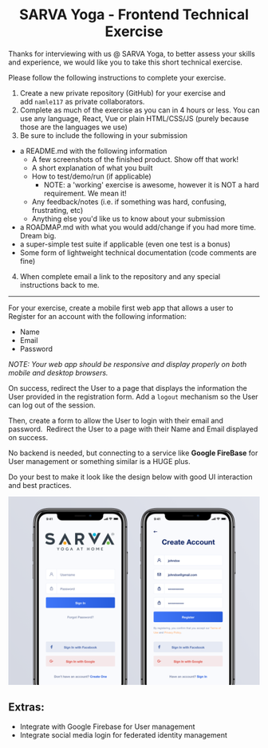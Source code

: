 # <center>SARVA Yoga - Frontend Technical Exercise</center>

Thanks for interviewing with us @ SARVA Yoga, to better assess your skills and experience, we would like you to take this short technical exercise.

Please follow the following instructions to complete your exercise.

1. Create a new private repository (GitHub) for your exercise and add `namle117` as private collaborators.
2. Complete as much of the exercise as you can in 4 hours or less. You can use any language, React, Vue or plain HTML/CSS/JS (purely because those are the languages we use)
3. Be sure to include the following in your submission

- a README.md with the following information
  - A few screenshots of the finished product. Show off that work!
  - A short explanation of what you built
  - How to test/demo/run (if applicable)
    - NOTE: a 'working' exercise is awesome, however it is NOT a hard requirement. We mean it!
  - Any feedback/notes (i.e. if something was hard, confusing, frustrating, etc)
  - Anything else you'd like us to know about your submission
- a ROADMAP.md with what you would add/change if you had more time. Dream big.
- a super-simple test suite if applicable (even one test is a bonus)
- Some form of lightweight technical documentation (code comments are fine)

4. When complete email a link to the repository and any special instructions back to me.

---

For your exercise, create a mobile first web app that allows a user to Register for an account with the following information:

- Name
- Email
- Password

_NOTE: Your web app should be responsive and display properly on both mobile and desktop browsers._

On success, redirect the User to a page that displays the information the User provided in the registration form. Add a `logout` mechanism so the User can log out of the session.

Then, create a form to allow the User to login with their email and password.  Redirect the User to a page with their Name and Email displayed on success.

No backend is needed, but connecting to a service like **Google FireBase** for User management or something similar is a HUGE plus.

Do your best to make it look like the design below with good UI interaction and best practices.

![Screenshot of Mobile Web](./mobile_ui.png)

## Extras:

- Integrate with Google Firebase for User management
- Integrate social media login for federated identity management
